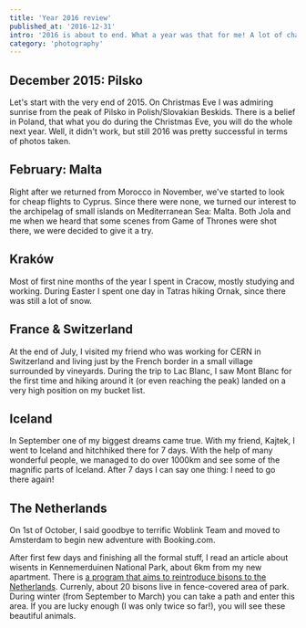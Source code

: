 ```yaml
---
title: 'Year 2016 review'
published_at: '2016-12-31'
intro: '2016 is about to end. What a year was that for me! A lot of changes, fullfilled dreams and new challenges. Here I present the most important photograhic events during last year.'
category: 'photography'
---
```


## December 2015: Pilsko

Let's start with the very end of 2015. On Christmas Eve I was admiring sunrise from the peak of Pilsko in Polish/Slovakian Beskids. There is a belief in Poland, that what you do during the Christmas Eve, you will do the whole next year. Well, it didn't work, but still 2016 was pretty successful in terms of photos taken.

<photo-lazy src="/stories/podsumowanie-2016/227.jpg" padding-bottom="66.666"></photo-lazy>

<photo-lazy src="/stories/podsumowanie-2016/228.jpg" padding-bottom="66.666"></photo-lazy>

<photo-lazy src="/stories/podsumowanie-2016/229.jpg" padding-bottom="66.666"></photo-lazy>

## February: Malta

Right after we returned from Morocco in November, we've started to look for cheap flights to Cyprus. Since there were none, we turned our interest to the archipelag of small islands on Mediterranean Sea: Malta. Both Jola and me when we heard that some scenes from Game of Thrones were shot there, we were decided to give it a try.

<photo-lazy src="/stories/podsumowanie-2016/232.jpg" padding-bottom="66.666"></photo-lazy>

<photo-lazy src="/stories/podsumowanie-2016/233.jpg" padding-bottom="150"></photo-lazy>

<photo-lazy src="/stories/podsumowanie-2016/234.jpg" padding-bottom="150"></photo-lazy>

<photo-lazy src="/stories/podsumowanie-2016/235.jpg" padding-bottom="150"></photo-lazy>

<photo-lazy src="/stories/podsumowanie-2016/236.jpg" padding-bottom="66.666"></photo-lazy>

<photo-lazy src="/stories/podsumowanie-2016/237.jpg" padding-bottom="66.666"></photo-lazy>

## Kraków

Most of first nine months of the year I spent in Cracow, mostly studying and working. During Easter I spent one day in Tatras hiking Ornak, since there was still a lot of snow.

<photo-lazy src="/stories/podsumowanie-2016/240.jpg" padding-bottom="66.666"></photo-lazy>

<photo-lazy src="/stories/podsumowanie-2016/241.jpg" padding-bottom="66.666"></photo-lazy>

<photo-lazy src="/stories/podsumowanie-2016/242.jpg" padding-bottom="66.666"></photo-lazy>

## France & Switzerland

At the end of July, I visited my friend who was working for CERN in Switzerland and living just by the French border in a small village surrounded by vineyards. During the trip to Lac Blanc, I saw Mont Blanc for the first time and hiking around it (or even reaching the peak) landed on a very high position on my bucket list.

<photo-lazy src="/stories/podsumowanie-2016/245.jpg" padding-bottom="66.666"></photo-lazy>

<photo-lazy src="/stories/podsumowanie-2016/246.jpg" padding-bottom="66.666"></photo-lazy>

<photo-lazy src="/stories/podsumowanie-2016/247.jpg" padding-bottom="66.666"></photo-lazy>

## Iceland

In September one of my biggest dreams came true. With my friend, Kajtek, I went to Iceland and hitchhiked there for 7 days. With the help of many wonderful people, we managed to do over 1000km and see some of the magnific parts of Iceland. After 7 days I can say one thing: I need to go there again!

<photo-lazy src="/stories/podsumowanie-2016/251.jpg" padding-bottom="66.666"></photo-lazy>

<photo-lazy src="/stories/podsumowanie-2016/252.jpg" padding-bottom="66.666"></photo-lazy>

<photo-lazy src="/stories/podsumowanie-2016/253.jpg" padding-bottom="66.666"></photo-lazy>

## The Netherlands

On 1st of October, I said goodbye to terrific Woblink Team and moved to Amsterdam to begin new adventure with Booking.com.

<photo-lazy src="/stories/podsumowanie-2016/256.jpg" padding-bottom="66.666"></photo-lazy>

<photo-lazy src="/stories/podsumowanie-2016/257.jpg" padding-bottom="66.666"></photo-lazy>

<photo-lazy src="/stories/podsumowanie-2016/258.jpg" padding-bottom="66.666"></photo-lazy>

After first few days and finishing all the formal stuff, I read an article about wisents in Kennemerduinen National Park, about 6km from my new apartment. There is [a program that aims to reintroduce bisons to the Netherlands](https://www.wisenten.nl/nl). Currenly, about 20 bisons live in fence-covered area of park. During winter (from September to March) you can take a path and enter this area. If you are lucky enough (I was only twice so far!), you will see these beautiful animals.

<photo-lazy src="/stories/podsumowanie-2016/260.jpg" padding-bottom="66.666"></photo-lazy>

<photo-lazy src="/stories/podsumowanie-2016/261.jpg" padding-bottom="66.666"></photo-lazy>

<photo-lazy src="/stories/podsumowanie-2016/262.jpg" padding-bottom="66.666"></photo-lazy>

<photo-lazy src="/stories/podsumowanie-2016/263.jpg" padding-bottom="66.666"></photo-lazy>
